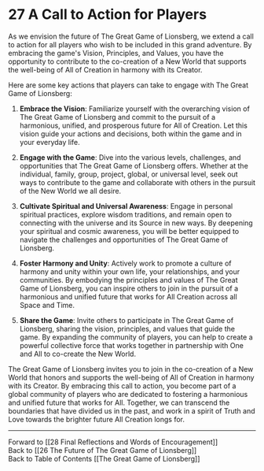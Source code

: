 # 27 A Call to Action for Players

As we envision the future of The Great Game of Lionsberg, we extend a call to action for all players who wish to be included in this grand adventure. By embracing the game's Vision, Principles, and Values, you have the opportunity to contribute to the co-creation of a New World that supports the well-being of All of Creation in harmony with its Creator.

Here are some key actions that players can take to engage with The Great Game of Lionsberg:

1.  **Embrace the Vision**: Familiarize yourself with the overarching vision of The Great Game of Lionsberg and commit to the pursuit of a harmonious, unified, and prosperous future for All of Creation. Let this vision guide your actions and decisions, both within the game and in your everyday life.
    
2.  **Engage with the Game**: Dive into the various levels, challenges, and opportunities that The Great Game of Lionsberg offers. Whether at the individual, family, group, project, global, or universal level, seek out ways to contribute to the game and collaborate with others in the pursuit of the New World we all desire.
    
3.  **Cultivate Spiritual and Universal Awareness**: Engage in personal spiritual practices, explore wisdom traditions, and remain open to connecting with the universe and its Source in new ways. By deepening your spiritual and cosmic awareness, you will be better equipped to navigate the challenges and opportunities of The Great Game of Lionsberg.
    
4.  **Foster Harmony and Unity**: Actively work to promote a culture of harmony and unity within your own life, your relationships, and your communities. By embodying the principles and values of The Great Game of Lionsberg, you can inspire others to join in the pursuit of a harmonious and unified future that works for All Creation across all Space and Time.
    
5.  **Share the Game**: Invite others to participate in The Great Game of Lionsberg, sharing the vision, principles, and values that guide the game. By expanding the community of players, you can help to create a powerful collective force that works together in partnership with One and All to co-create the New World.
    

The Great Game of Lionsberg invites you to join in the co-creation of a New World that honors and supports the well-being of All of Creation in harmony with its Creator. By embracing this call to action, you become part of a global community of players who are dedicated to fostering a harmonious and unified future that works for All. Together, we can transcend the boundaries that have divided us in the past, and work in a spirit of Truth and Love towards the brighter future All Creation longs for.  

____

Forward to [[28 Final Reflections and Words of Encouragement]]    
Back to [[26 The Future of The Great Game of Lionsberg]]  
Back to Table of Contents [[The Great Game of Lionsberg]]  